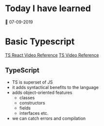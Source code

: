 # Today I have learned

:calendar: 07-09-2019

# Basic Typescript

[TS React Video Reference](https://www.youtube.com/watch?time_continue=3&v=Z5iWr6Srsj8)
[TS Video Reference](https://www.youtube.com/watch?v=NjN00cM18Z4)

## TypeScript
- TS is superset of JS
- it adds syntactical benefits to the language
- adds object-oriented features
  - classes
  - constructors
  - fields
  - interfaces etc.
- we can catch errors and compilation